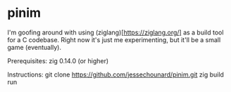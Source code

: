 # pinim

I'm goofing around with using (ziglang)[https://ziglang.org/] as a build tool for a C codebase. Right now it's just me experimenting, but it'll be a small game (eventually).

Prerequisites:
zig 0.14.0 (or higher)

Instructions:
git clone https://github.com/jessechounard/pinim.git
zig build run
